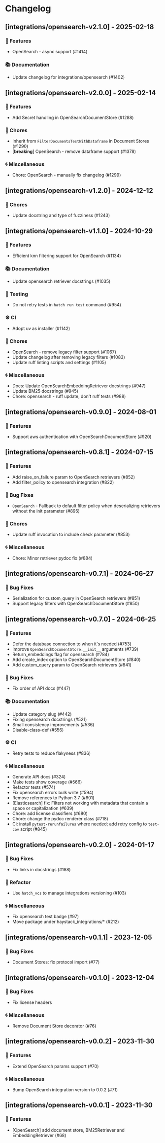 # Changelog

## [integrations/opensearch-v2.1.0] - 2025-02-18

### 🚀 Features

- OpenSearch - async support (#1414)

### 📚 Documentation

- Update changelog for integrations/opensearch (#1402)

## [integrations/opensearch-v2.0.0] - 2025-02-14

### 🚀 Features

- Add Secret handling in OpenSearchDocumentStore (#1288)

### 🧹 Chores

- Inherit from `FilterDocumentsTestWithDataframe` in Document Stores (#1290)
- [**breaking**] OpenSearch - remove dataframe support (#1378)

### 🌀 Miscellaneous

- Chore: OpenSearch - manually fix changelog (#1299)

## [integrations/opensearch-v1.2.0] - 2024-12-12

### 🧹 Chores

- Update docstring and type of fuzziness (#1243)


## [integrations/opensearch-v1.1.0] - 2024-10-29

### 🚀 Features

- Efficient knn filtering support for OpenSearch (#1134)

### 📚 Documentation

- Update opensearch retriever docstrings (#1035)

### 🧪 Testing

- Do not retry tests in `hatch run test` command (#954)

### ⚙️ CI

- Adopt uv as installer (#1142)

### 🧹 Chores

- OpenSearch - remove legacy filter support (#1067)
- Update changelog after removing legacy filters (#1083)
- Update ruff linting scripts and settings (#1105)

### 🌀 Miscellaneous

- Docs: Update OpenSearchEmbeddingRetriever docstrings (#947)
- Update BM25 docstrings (#945)
- Chore: opensearch - ruff update, don't ruff tests (#988)

## [integrations/opensearch-v0.9.0] - 2024-08-01

### 🚀 Features

- Support aws authentication with OpenSearchDocumentStore (#920)


## [integrations/opensearch-v0.8.1] - 2024-07-15

### 🚀 Features

- Add raise_on_failure param to OpenSearch retrievers (#852)
- Add filter_policy to opensearch integration (#822)

### 🐛 Bug Fixes

- `OpenSearch` - Fallback to default filter policy when deserializing retrievers without the init parameter (#895)

### 🧹 Chores

- Update ruff invocation to include check parameter (#853)

### 🌀 Miscellaneous

- Chore: Minor retriever pydoc fix (#884)

## [integrations/opensearch-v0.7.1] - 2024-06-27

### 🐛 Bug Fixes

- Serialization for custom_query in OpenSearch retrievers (#851)
- Support legacy filters with OpenSearchDocumentStore (#850)


## [integrations/opensearch-v0.7.0] - 2024-06-25

### 🚀 Features

- Defer the database connection to when it's needed (#753)
- Improve `OpenSearchDocumentStore.__init__` arguments (#739)
- Return_embeddings flag for opensearch (#784)
- Add create_index option to OpenSearchDocumentStore (#840)
- Add custom_query param to OpenSearch retrievers (#841)

### 🐛 Bug Fixes

- Fix order of API docs (#447)

### 📚 Documentation

- Update category slug (#442)
- Fixing opensearch docstrings (#521)
- Small consistency improvements (#536)
- Disable-class-def (#556)

### ⚙️ CI

- Retry tests to reduce flakyness (#836)

### 🌀 Miscellaneous

- Generate API docs (#324)
- Make tests show coverage (#566)
- Refactor tests (#574)
- Fix opensearch errors bulk write (#594)
- Remove references to Python 3.7 (#601)
- [Elasticsearch] fix: Filters not working with metadata that contain a space or capitalization (#639)
- Chore: add license classifiers (#680)
- Chore: change the pydoc renderer class (#718)
- Ci: install `pytest-rerunfailures` where needed; add retry config to `test-cov` script (#845)

## [integrations/opensearch-v0.2.0] - 2024-01-17

### 🐛 Bug Fixes

- Fix links in docstrings (#188)

### 🚜 Refactor

- Use `hatch_vcs` to manage integrations versioning (#103)

### 🌀 Miscellaneous

- Fix opensearch test badge (#97)
- Move package under haystack_integrations/* (#212)

## [integrations/opensearch-v0.1.1] - 2023-12-05

### 🐛 Bug Fixes

- Document Stores: fix protocol import (#77)

## [integrations/opensearch-v0.1.0] - 2023-12-04

### 🐛 Bug Fixes

- Fix license headers

### 🌀 Miscellaneous

- Remove Document Store decorator (#76)

## [integrations/opensearch-v0.0.2] - 2023-11-30

### 🚀 Features

- Extend OpenSearch params support (#70)

### 🌀 Miscellaneous

- Bump OpenSearch integration version to 0.0.2 (#71)

## [integrations/opensearch-v0.0.1] - 2023-11-30

### 🚀 Features

- [OpenSearch] add document store, BM25Retriever and EmbeddingRetriever (#68)

<!-- generated by git-cliff -->
